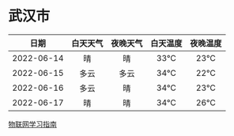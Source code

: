 # 武汉市
|日期|白天天气|夜晚天气|白天温度|夜晚温度|
|:--:|:--:|:--:|:--:|:--:|
|2022-06-14|晴|晴|33℃|23℃|
|2022-06-15|多云|多云|34℃|22℃|
|2022-06-16|多云|晴|34℃|23℃|
|2022-06-17|晴|晴|34℃|26℃|
 
[物联网学习指南](http://doc.lziqi.top/IoT)
